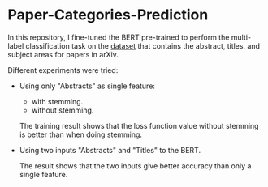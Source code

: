 # Paper-Categories-Prediction
In this repository, I fine-tuned the BERT pre-trained to perform the multi-label classification task on the  [dataset](https://www.kaggle.com/datasets/spsayakpaul/arxiv-paper-abstracts) that contains the abstract, titles, and subject areas for papers in arXiv.

Different experiments were tried: 

- Using only "Abstracts" as single feature: 
  - with stemming. 
  - without stemming. 
  
  The training result shows that the loss function value without stemming is better than when doing stemming. 

- Using two inputs "Abstracts" and "Titles" to the BERT.

  The result shows that the two inputs give better accuracy than only a single feature.
